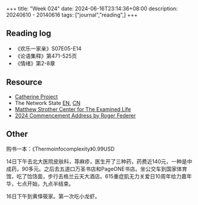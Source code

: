 +++
title: "Week 024"
date: 2024-06-16T23:14:36+08:00
description: 20240610 - 20140616
tags: ["journal","reading",]
+++

## Reading log

* 《欢乐一家亲》S07E05-E14
* 《论语集释》第471-525页
* 《情绪》第2-8章

## Resource

* [Catherine Project](https://catherineproject.org/)
* The Network State [EN](https://thenetworkstate.com/), [CN](https://nishino.gitbook.io/wang-luo-guo-jia)
* [Matthew Strother Center for The Examined Life](https://www.matthewstrother.org/)
* [2024 Commencement Address by Roger Federer](https://home.dartmouth.edu/news/2024/06/2024-commencement-address-roger-federer)

## Other

购书一本：《Thermoinfocomplexity》0.99USD

14日下午去北大医院皮肤科，荨麻疹，医生开了三种药，药费近140元，一种是中成药，90多元。之后去五道口万圣书店和PageONE书店。坐公交车到国家体育馆，吃了饸饹面，步行去格兰云天大酒店。615重症肌无力关爱日10周年给力嘉年华，七点开始，九点半结束。

16日下午到黄怿筱家。第一次吃小龙虾。
